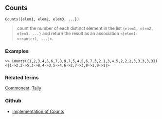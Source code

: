 ## Counts

```
Counts({elem1, elem2, elem3, ...})
```

> count the number of each distinct element in the list `{elem1, elem2, elem3, ...}` and return the result as an association `<|elem1->counter1, ...|>`.

### Examples

```
>> Counts({1,2,3,4,5,6,7,8,9,7,5,4,5,6,7,3,2,1,3,4,5,2,2,2,3,3,3,3,3})
<|1->2,2->5,3->8,4->3,5->4,6->2,7->3,8->1,9->1|>
```

### Related terms 
[Commonest](Commonest.md), [Tally](Tally.md)
### Github
* [Implementation of Counts](https://github.com/axkr/symja_android_library/blob/master/symja_android_library/matheclipse-core/src/main/java/org/matheclipse/core/builtin/AssociationFunctions.java#L524) 
